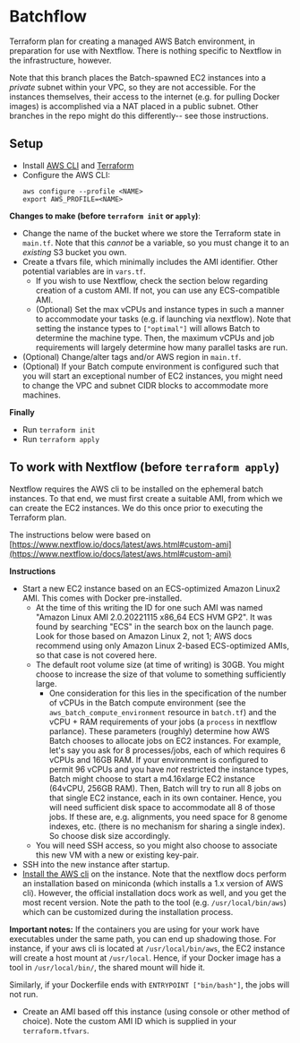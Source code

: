 # Batchflow

Terraform plan for creating a managed AWS Batch environment, in preparation for use with Nextflow. There is nothing specific to Nextflow in the infrastructure, however.

Note that this branch places the Batch-spawned EC2 instances into a *private* subnet within your VPC, so they are not accessible. For the instances themselves, their access to the internet (e.g. for pulling Docker images) is accomplished via a NAT placed in a public subnet. Other branches in the repo might do this differently-- see those instructions. 


## Setup

- Install [AWS CLI](https://aws.amazon.com/cli/) and [Terraform](https://www.terraform.io/)
- Configure the AWS CLI:
    ```shell
    aws configure --profile <NAME>
    export AWS_PROFILE=<NAME>
    ```

**Changes to make (before `terraform init` or `apply`)**:

- Change the name of the bucket where we store the Terraform state in `main.tf`. Note that this *cannot* be a variable, so you must change it to an *existing* S3 bucket you own.
- Create a tfvars file, which minimally includes the AMI identifier. Other potential variables are in `vars.tf`.
    - If you wish to use Nextflow, check the section below regarding creation of a custom AMI. If not, you can use any ECS-compatible AMI.
    - (Optional) Set the max vCPUs and instance types in such a manner to accommodate your tasks (e.g. if launching via nextflow). Note that setting the instance types to `["optimal"]` will allows Batch to determine the machine type. Then, the maximum vCPUs and job requirements will largely determine how  many parallel tasks are run.
- (Optional) Change/alter tags and/or AWS region in `main.tf`.
- (Optional) If your Batch compute environment is configured such that you will start an exceptional number of EC2 instances, you might need to change the VPC and subnet CIDR blocks to accommodate more machines.

**Finally**
- Run `terraform init`
- Run `terraform apply`



## To work with Nextflow (before `terraform apply`)

Nextflow requires the AWS cli to be installed on the ephemeral batch instances. To that end, we must first create a suitable AMI, from which we can create the EC2 instances. We do this once prior to executing the Terraform plan.

The instructions below were based on [https://www.nextflow.io/docs/latest/aws.html#custom-ami](https://www.nextflow.io/docs/latest/aws.html#custom-ami)

**Instructions**
- Start a new EC2 instance based on an ECS-optimized Amazon Linux2 AMI. This comes with Docker pre-installed. 
    - At the time of this writing the ID for one such AMI was named "Amazon Linux AMI 2.0.20221115 x86_64 ECS HVM GP2". It was found by searching "ECS" in the search box on the launch page. Look for those based on Amazon Linux 2, not 1; AWS docs recommend using only Amazon Linux 2-based ECS-optimized AMIs, so that case is not covered here.
    - The default root volume size (at time of writing) is 30GB. You might choose to increase the size of that volume to something sufficiently large.
        - One consideration for this lies in the specification of the number of vCPUs in the Batch compute environment (see the `aws_batch_compute_environment` resource in  `batch.tf`) and the vCPU + RAM requirements of your jobs (a `process` in nextflow parlance). These parameters (roughly) determine how AWS Batch chooses to allocate jobs on EC2 instances. 
        For example, let's say you ask for 8 processes/jobs, each of which requires 6 vCPUs and 16GB RAM. If your environment is configured to permit 96 vCPUs and you have *not* restricted the instance types, Batch might choose to start a m4.16xlarge EC2 instance (64vCPU, 256GB RAM). Then, Batch will try to run all 8 jobs on that single EC2 instance, each in its own container. Hence, you will need sufficient disk space to accommodate all 8 of those jobs. If these are, e.g. alignments, you need space for 8 genome indexes, etc. (there is no mechanism for sharing a single index). So choose disk size accordingly.
    - You will need SSH access, so you might also choose to associate this new VM with a new or existing key-pair.
- SSH into the new instance after startup.
- [Install the AWS cli](https://docs.aws.amazon.com/cli/latest/userguide/getting-started-install.html) on the instance. Note that the nextflow docs perform an installation based on miniconda (which installs a 1.x version of AWS cli). However, the official installation docs work as well, and you get the most recent version. Note the path to the tool (e.g. `/usr/local/bin/aws`) which can be customized during the installation process.

**Important notes:** If the containers you are using for your work have executables under the same path, you can end up shadowing those. For instance, if your aws cli is located at `/usr/local/bin/aws`, the EC2 instance will create a host mount at `/usr/local`. Hence, if your Docker image has a tool in `/usr/local/bin/`, the shared mount will hide it.

Similarly, if your Dockerfile ends with `ENTRYPOINT ["bin/bash"]`, the jobs will not run.

- Create an AMI based off this instance (using console or other method of choice). Note the custom AMI ID which is supplied in your `terraform.tfvars`.

